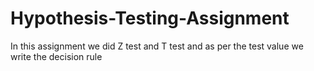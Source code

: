 # Hypothesis-Testing-Assignment
In this assignment we did Z test and T test and as per the test value we write the decision rule 
